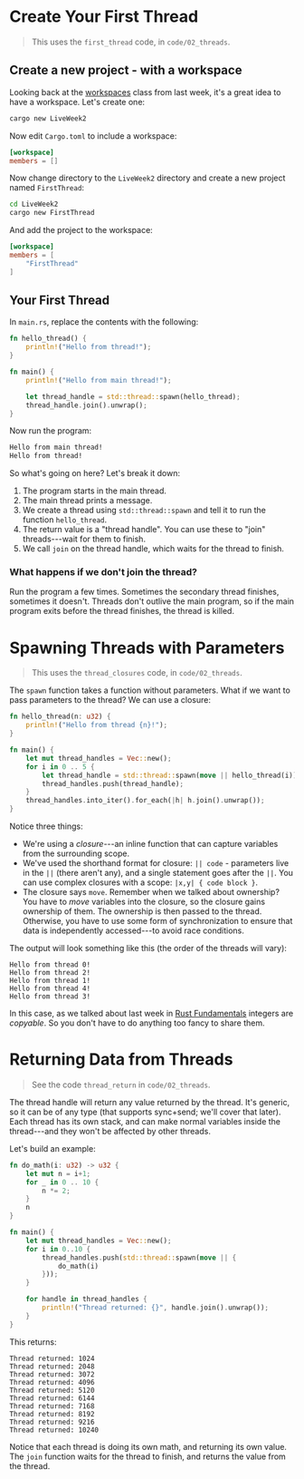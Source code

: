 # Create Your First Thread

> This uses the `first_thread` code, in `code/02_threads`.

## Create a new project - with a workspace

Looking back at the [workspaces](../01-GettingStarted/Workspaces.md) class from last week, it's a great idea to have a workspace. Let's create one:

```bash
cargo new LiveWeek2
```

Now edit `Cargo.toml` to include a workspace:

```toml
[workspace]
members = []
```

Now change directory to the `LiveWeek2` directory and create a new project named `FirstThread`:

```bash
cd LiveWeek2
cargo new FirstThread
```

And add the project to the workspace:

```toml
[workspace]
members = [
    "FirstThread"
]
```

## Your First Thread

In `main.rs`, replace the contents with the following:

```rust
fn hello_thread() {
    println!("Hello from thread!");
}

fn main() {
    println!("Hello from main thread!");

    let thread_handle = std::thread::spawn(hello_thread);
    thread_handle.join().unwrap();
}
```

Now run the program:

```bash
Hello from main thread!
Hello from thread!
```

So what's going on here? Let's break it down:

1. The program starts in the main thread.
2. The main thread prints a message.
3. We create a thread using `std::thread::spawn` and tell it to run the function `hello_thread`.
4. The return value is a "thread handle". You can use these to "join" threads---wait for them to finish.
5. We call `join` on the thread handle, which waits for the thread to finish.

### What happens if we don't join the thread?

Run the program a few times. Sometimes the secondary thread finishes, sometimes it doesn't. Threads don't outlive the main program, so if the main program exits before the thread finishes, the thread is killed.

# Spawning Threads with Parameters

> This uses the `thread_closures` code, in `code/02_threads`.

The `spawn` function takes a function without parameters. What if we want to pass parameters to the thread? We can use a closure:

```rust
fn hello_thread(n: u32) {
    println!("Hello from thread {n}!");
}

fn main() {
    let mut thread_handles = Vec::new();
    for i in 0 .. 5 {
        let thread_handle = std::thread::spawn(move || hello_thread(i));
        thread_handles.push(thread_handle);
    }
    thread_handles.into_iter().for_each(|h| h.join().unwrap());
}
```

Notice three things:

* We're using a *closure*---an inline function that can capture variables from the surrounding scope.
* We've used the shorthand format for closure: `|| code` - parameters live in the `||` (there aren't any), and a single statement goes after the `||`. You can use complex closures with a scope: `|x,y| { code block }`.
* The closure says `move`. Remember when we talked about ownership? You have to *move* variables into the closure, so the closure gains ownership of them. The ownership is then passed to the thread. Otherwise, you have to use some form of synchronization to ensure that data is independently accessed---to avoid race conditions.

The output will look something like this (the order of the threads will vary):

```
Hello from thread 0!
Hello from thread 2!
Hello from thread 1!
Hello from thread 4!
Hello from thread 3!
```

In this case, as we talked about last week in [Rust Fundamentals](../01-GettingStarted/RustFundamentals.md) integers are *copyable*. So you don't have to do anything too fancy to share them.

# Returning Data from Threads

> See the code `thread_return` in `code/02_threads`.

The thread handle will return any value returned by the thread. It's generic, so it can be of any type (that supports sync+send; we'll cover that later). Each thread has its own stack, and can make normal variables inside the thread---and they won't be affected by other threads.

Let's build an example:

```rust
fn do_math(i: u32) -> u32 {
    let mut n = i+1;
    for _ in 0 .. 10 {
        n *= 2;
    }
    n
}

fn main() {
    let mut thread_handles = Vec::new();
    for i in 0..10 {
        thread_handles.push(std::thread::spawn(move || {
            do_math(i)
        }));
    }

    for handle in thread_handles {
        println!("Thread returned: {}", handle.join().unwrap());
    }
}
```

This returns:

```
Thread returned: 1024
Thread returned: 2048
Thread returned: 3072
Thread returned: 4096
Thread returned: 5120
Thread returned: 6144
Thread returned: 7168
Thread returned: 8192
Thread returned: 9216
Thread returned: 10240
```

Notice that each thread is doing its own math, and returning its own value. The `join` function waits for the thread to finish, and returns the value from the thread.